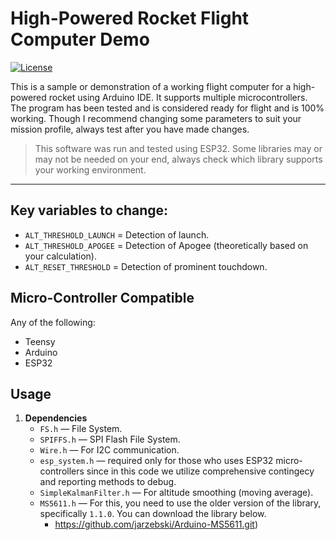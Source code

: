 # High-Powered Rocket Flight Computer Demo

[![License](https://img.shields.io/badge/license-MIT-green.svg)]()

This is a sample or demonstration of a working flight computer for a high-powered rocket using Arduino IDE. It supports multiple microcontrollers. The program has been tested and is considered ready for flight and is 100% working. Though I recommend changing some parameters to suit your mission profile, always test after you have made changes. 

> This software was run and tested using ESP32. Some libraries may or may not be needed on your end, always check which library supports your working environment.

---

## Key variables to change:
 - `ALT_THRESHOLD_LAUNCH` = Detection of launch.
 - `ALT_THRESHOLD_APOGEE` = Detection of Apogee (theoretically based on your calculation).
 - `ALT_RESET_THRESHOLD` = Detection of prominent touchdown.

## Micro-Controller Compatible
Any of the following:
  - Teensy
  - Arduino
  - ESP32

## Usage
1. **Dependencies**
   - `FS.h` — File System.
   - `SPIFFS.h` — SPI Flash File System.
   - `Wire.h` — For I2C communication.
   - `esp_system.h` — required only for those who uses ESP32 micro-controllers since in this code we utilize comprehensive contingecy and reporting methods to debug.
   - `SimpleKalmanFilter.h` — For altitude smoothing (moving average).
   - `MS5611.h` — For this, you need to use the older version of the library, specifically `1.1.0`. You can download the library below.
     - https://github.com/jarzebski/Arduino-MS5611.git)
